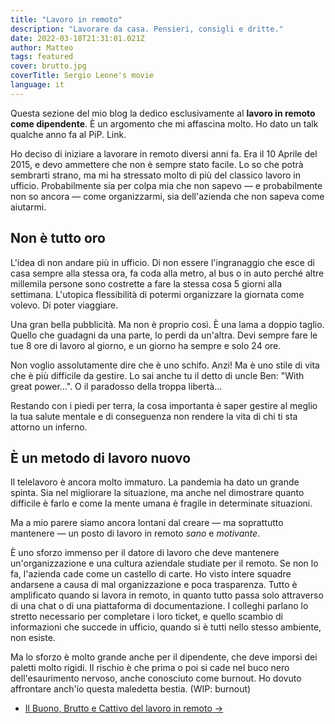 ```yaml
---
title: "Lavoro in remoto"
description: "Lavorare da casa. Pensieri, consigli e dritte."
date: 2022-03-18T21:31:01.021Z
author: Matteo
tags: featured
cover: brutto.jpg
coverTitle: Sergio Leone's movie
language: it
---
```


Questa sezione del mio blog la dedico esclusivamente al __lavoro in remoto come dipendente__.
È un argomento che mi affascina molto. Ho dato un talk qualche anno fa al PiP. Link.

Ho deciso di iniziare a lavorare in remoto diversi anni fa.
Era il 10 Aprile del 2015, e devo ammettere che non è sempre stato facile.
Lo so che potrà sembrarti strano, ma mi ha stressato molto di più del classico lavoro in ufficio.
Probabilmente sia per colpa mia che non sapevo &mdash; e probabilmente non so ancora &mdash; come organizzarmi, sia dell'azienda che non sapeva come aiutarmi.

## Non è tutto oro

L'idea di non andare più in ufficio. Di non essere l'ingranaggio che esce di casa sempre alla stessa ora, fa coda alla metro, al bus o in auto perché altre millemila persone sono costrette a fare la stessa cosa 5 giorni alla settimana.
L'utopica flessibilità di potermi organizzare la giornata come volevo. Di poter viaggiare.

Una gran bella pubblicità. Ma non è proprio così.
È una lama a doppio taglio.
Quello che guadagni da una parte, lo perdi da un'altra.
Devi sempre fare le tue 8 ore di lavoro al giorno, e un giorno ha sempre e solo 24 ore.

Non voglio assolutamente dire che è uno schifo. Anzi! 
Ma è uno stile di vita che è più difficile da gestire.
Lo sai anche tu il detto di uncle Ben: "With great power...". O il paradosso della troppa libertà...

Restando con i piedi per terra, la cosa importanta è saper gestire al meglio la tua salute mentale e di conseguenza non rendere la vita di chi ti sta attorno un inferno.

## È un metodo di lavoro nuovo

Il telelavoro è ancora molto immaturo. La pandemia ha dato un grande spinta. 
Sia nel migliorare la situazione, ma anche nel dimostrare quanto difficile è farlo e come la mente umana è fragile in determinate situazioni.

Ma a mio parere siamo ancora lontani dal creare &mdash; ma soprattutto mantenere &mdash; un posto di lavoro in remoto _sano_ e _motivante_.

È uno sforzo immenso per il datore di lavoro che deve mantenere un'organizzazione 
e una cultura aziendale studiate per il remoto. Se non lo fa, l'azienda cade come un castello di carte.
Ho visto intere squadre andarsene a causa di mal organizzazione e poca trasparenza.
Tutto è amplificato quando si lavora in remoto, in quanto tutto passa solo attraverso di una chat o di una piattaforma di documentazione.
I colleghi parlano lo stretto necessario per completare i loro ticket, e quello scambio di informazioni che succede in ufficio, quando si è tutti nello stesso ambiente, non esiste.

Ma lo sforzo è molto grande anche per il dipendente, che deve imporsi dei paletti molto rigidi.
Il rischio è che prima o poi si cade nel buco nero dell'esaurimento nervoso, anche conosciuto come burnout.
Ho dovuto affrontare anch'io questa maledetta bestia. (WIP: burnout)

- [Il Buono, Brutto e Cattivo del lavoro in remoto &rarr;](/posts/lavoro-remoto-buono-brutto-cattivo)
